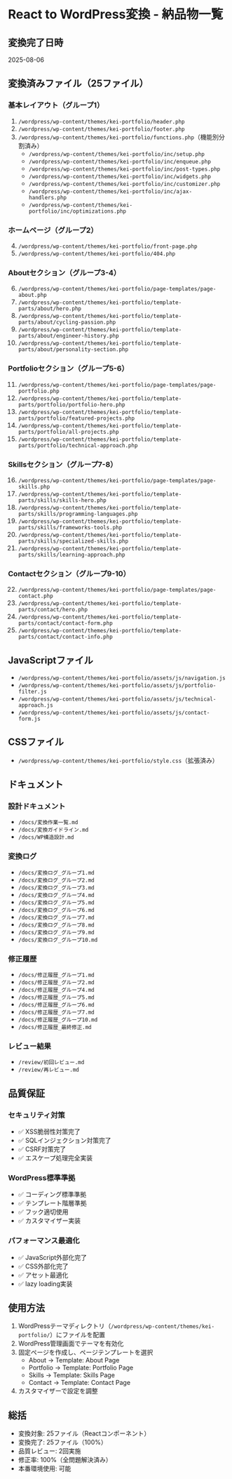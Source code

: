 # React to WordPress変換 - 納品物一覧

## 変換完了日時
2025-08-06

## 変換済みファイル（25ファイル）

### 基本レイアウト（グループ1）
1. `/wordpress/wp-content/themes/kei-portfolio/header.php`
2. `/wordpress/wp-content/themes/kei-portfolio/footer.php`
3. `/wordpress/wp-content/themes/kei-portfolio/functions.php`（機能別分割済み）
   - `/wordpress/wp-content/themes/kei-portfolio/inc/setup.php`
   - `/wordpress/wp-content/themes/kei-portfolio/inc/enqueue.php`
   - `/wordpress/wp-content/themes/kei-portfolio/inc/post-types.php`
   - `/wordpress/wp-content/themes/kei-portfolio/inc/widgets.php`
   - `/wordpress/wp-content/themes/kei-portfolio/inc/customizer.php`
   - `/wordpress/wp-content/themes/kei-portfolio/inc/ajax-handlers.php`
   - `/wordpress/wp-content/themes/kei-portfolio/inc/optimizations.php`

### ホームページ（グループ2）
4. `/wordpress/wp-content/themes/kei-portfolio/front-page.php`
5. `/wordpress/wp-content/themes/kei-portfolio/404.php`

### Aboutセクション（グループ3-4）
6. `/wordpress/wp-content/themes/kei-portfolio/page-templates/page-about.php`
7. `/wordpress/wp-content/themes/kei-portfolio/template-parts/about/hero.php`
8. `/wordpress/wp-content/themes/kei-portfolio/template-parts/about/cycling-passion.php`
9. `/wordpress/wp-content/themes/kei-portfolio/template-parts/about/engineer-history.php`
10. `/wordpress/wp-content/themes/kei-portfolio/template-parts/about/personality-section.php`

### Portfolioセクション（グループ5-6）
11. `/wordpress/wp-content/themes/kei-portfolio/page-templates/page-portfolio.php`
12. `/wordpress/wp-content/themes/kei-portfolio/template-parts/portfolio/portfolio-hero.php`
13. `/wordpress/wp-content/themes/kei-portfolio/template-parts/portfolio/featured-projects.php`
14. `/wordpress/wp-content/themes/kei-portfolio/template-parts/portfolio/all-projects.php`
15. `/wordpress/wp-content/themes/kei-portfolio/template-parts/portfolio/technical-approach.php`

### Skillsセクション（グループ7-8）
16. `/wordpress/wp-content/themes/kei-portfolio/page-templates/page-skills.php`
17. `/wordpress/wp-content/themes/kei-portfolio/template-parts/skills/skills-hero.php`
18. `/wordpress/wp-content/themes/kei-portfolio/template-parts/skills/programming-languages.php`
19. `/wordpress/wp-content/themes/kei-portfolio/template-parts/skills/frameworks-tools.php`
20. `/wordpress/wp-content/themes/kei-portfolio/template-parts/skills/specialized-skills.php`
21. `/wordpress/wp-content/themes/kei-portfolio/template-parts/skills/learning-approach.php`

### Contactセクション（グループ9-10）
22. `/wordpress/wp-content/themes/kei-portfolio/page-templates/page-contact.php`
23. `/wordpress/wp-content/themes/kei-portfolio/template-parts/contact/hero.php`
24. `/wordpress/wp-content/themes/kei-portfolio/template-parts/contact/contact-form.php`
25. `/wordpress/wp-content/themes/kei-portfolio/template-parts/contact/contact-info.php`

## JavaScriptファイル
- `/wordpress/wp-content/themes/kei-portfolio/assets/js/navigation.js`
- `/wordpress/wp-content/themes/kei-portfolio/assets/js/portfolio-filter.js`
- `/wordpress/wp-content/themes/kei-portfolio/assets/js/technical-approach.js`
- `/wordpress/wp-content/themes/kei-portfolio/assets/js/contact-form.js`

## CSSファイル
- `/wordpress/wp-content/themes/kei-portfolio/style.css`（拡張済み）

## ドキュメント

### 設計ドキュメント
- `/docs/変換作業一覧.md`
- `/docs/変換ガイドライン.md`
- `/docs/WP構造設計.md`

### 変換ログ
- `/docs/変換ログ_グループ1.md`
- `/docs/変換ログ_グループ2.md`
- `/docs/変換ログ_グループ3.md`
- `/docs/変換ログ_グループ4.md`
- `/docs/変換ログ_グループ5.md`
- `/docs/変換ログ_グループ6.md`
- `/docs/変換ログ_グループ7.md`
- `/docs/変換ログ_グループ8.md`
- `/docs/変換ログ_グループ9.md`
- `/docs/変換ログ_グループ10.md`

### 修正履歴
- `/docs/修正履歴_グループ1.md`
- `/docs/修正履歴_グループ2.md`
- `/docs/修正履歴_グループ4.md`
- `/docs/修正履歴_グループ5.md`
- `/docs/修正履歴_グループ6.md`
- `/docs/修正履歴_グループ7.md`
- `/docs/修正履歴_グループ10.md`
- `/docs/修正履歴_最終修正.md`

### レビュー結果
- `/review/初回レビュー.md`
- `/review/再レビュー.md`

## 品質保証

### セキュリティ対策
- ✅ XSS脆弱性対策完了
- ✅ SQLインジェクション対策完了
- ✅ CSRF対策完了
- ✅ エスケープ処理完全実装

### WordPress標準準拠
- ✅ コーディング標準準拠
- ✅ テンプレート階層準拠
- ✅ フック適切使用
- ✅ カスタマイザー実装

### パフォーマンス最適化
- ✅ JavaScript外部化完了
- ✅ CSS外部化完了
- ✅ アセット最適化
- ✅ lazy loading実装

## 使用方法

1. WordPressテーマディレクトリ（`/wordpress/wp-content/themes/kei-portfolio/`）にファイルを配置
2. WordPress管理画面でテーマを有効化
3. 固定ページを作成し、ページテンプレートを選択
   - About → Template: About Page
   - Portfolio → Template: Portfolio Page
   - Skills → Template: Skills Page
   - Contact → Template: Contact Page
4. カスタマイザーで設定を調整

## 総括
- 変換対象: 25ファイル（Reactコンポーネント）
- 変換完了: 25ファイル（100%）
- 品質レビュー: 2回実施
- 修正率: 100%（全問題解決済み）
- 本番環境使用: 可能